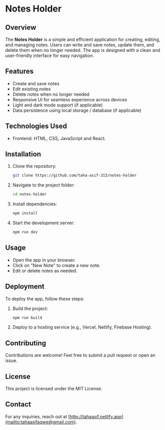 # Notes Holder

## Overview
The **Notes Holder** is a simple and efficient application for creating, editing, and managing notes. Users can write and save notes, update them, and delete them when no longer needed. The app is designed with a clean and user-friendly interface for easy navigation.

## Features
- Create and save notes
- Edit existing notes
- Delete notes when no longer needed
- Responsive UI for seamless experience across devices
- Light and dark mode support (if applicable)
- Data persistence using local storage / database (if applicable)

## Technologies Used
- Frontend: HTML, CSS, JavaScript and React.

## Installation
1. Clone the repository:
   ```bash
   git clone https://github.com/taha-asif-313/notes-holder
   ```
2. Navigate to the project folder:
   ```bash
   cd notes-holder
   ```
3. Install dependencies:
   ```bash
   npm install
   ```
4. Start the development server:
   ```bash
   npm run dev
   ```

## Usage
- Open the app in your browser.
- Click on "New Note" to create a new note.
- Edit or delete notes as needed.

## Deployment
To deploy the app, follow these steps:
1. Build the project:
   ```bash
   npm run build
   ```
2. Deploy to a hosting service (e.g., Vercel, Netlify, Firebase Hosting).

## Contributing
Contributions are welcome! Feel free to submit a pull request or open an issue.

## License
This project is licensed under the MIT License.

## Contact
For any inquiries, reach out at [http://tahaasif.netlify.app](mailto:tahaasifaqwe@gmail.com).

